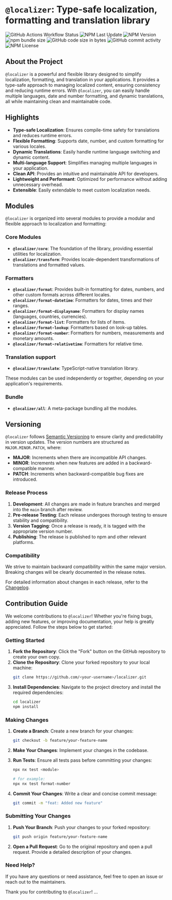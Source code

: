 # `@localizer`: Type-safe localization, formatting and translation library

![GitHub Actions Workflow Status](https://img.shields.io/github/actions/workflow/status/124c4a/localizer/ci-main.yml)
![NPM Last Update](https://img.shields.io/npm/last-update/%40localizer%2Fall)
![NPM Version](https://img.shields.io/npm/v/%40localizer%2Fall)
![npm bundle size](https://img.shields.io/bundlephobia/min/%40localizer%2Fall)
![GitHub code size in bytes](https://img.shields.io/github/languages/code-size/124c4a/localizer)
![GitHub commit activity](https://img.shields.io/github/commit-activity/w/124c4a/localizer)
![NPM License](https://img.shields.io/npm/l/%40localizer%2Fall)

## About the Project

`@localizer` is a powerful and flexible library designed to simplify localization, formatting, and translation in your applications. It provides a type-safe approach to managing localized content, ensuring consistency and reducing runtime errors. With `@localizer`, you can easily handle multiple languages, date and number formatting, and dynamic translations, all while maintaining clean and maintainable code.

## Highlights

- **Type-safe Localization**: Ensures compile-time safety for translations and reduces runtime errors.
- **Flexible Formatting**: Supports date, number, and custom formatting for various locales.
- **Dynamic Translations**: Easily handle runtime language switching and dynamic content.
- **Multi-language Support**: Simplifies managing multiple languages in your application.
- **Clean API**: Provides an intuitive and maintainable API for developers.
- **Lightweight and Performant**: Optimized for performance without adding unnecessary overhead.
- **Extensible**: Easily extendable to meet custom localization needs.

## Modules

`@localizer` is organized into several modules to provide a modular and flexible approach to localization and formatting:

### Core Modules

- **`@localizer/core`**: The foundation of the library, providing essential utilities for localization.
- **`@localizer/transform`**: Provides locale-dependent transformations of translations and formatted values.

### Formatters

- **`@localizer/format`**: Provides built-in formatting for dates, numbers, and other custom formats across different locales.
- **`@localizer/format-datetime`**: Formatters for dates, times and their ranges.
- **`@localizer/format-displayname`**: Formatters for display names (languages, countries, currencies).
- **`@localizer/format-list`**: Formatters for lists of items.
- **`@localizer/format-lookup`**: Formatters based on look-up tables.
- **`@localizer/format-number`**: Formatters for numbers, measurements and monetary amounts.
- **`@localizer/format-relativetime`**: Formatters for relative time.

### Translation support

- **`@localizer/translate`**: TypeScript-native translation library.

These modules can be used independently or together, depending on your application's requirements.

### Bundle

- **`@localizer/all`**: A meta-package bundling all the modules.

## Versioning

`@localizer` follows [Semantic Versioning](https://semver.org/) to ensure clarity and predictability in version updates. The version numbers are structured as `MAJOR.MINOR.PATCH`, where:

- **MAJOR**: Increments when there are incompatible API changes.
- **MINOR**: Increments when new features are added in a backward-compatible manner.
- **PATCH**: Increments when backward-compatible bug fixes are introduced.

### Release Process

1. **Development**: All changes are made in feature branches and merged into the `main` branch after review.
2. **Pre-release Testing**: Each release undergoes thorough testing to ensure stability and compatibility.
3. **Version Tagging**: Once a release is ready, it is tagged with the appropriate version number.
4. **Publishing**: The release is published to npm and other relevant platforms.

### Compatibility

We strive to maintain backward compatibility within the same major version. Breaking changes will be clearly documented in the release notes.

For detailed information about changes in each release, refer to the [Changelog](CHANGELOG.md).

## Contribution Guide

We welcome contributions to `@localizer`! Whether you're fixing bugs, adding new features, or improving documentation, your help is greatly appreciated. Follow the steps below to get started:

### Getting Started

1. **Fork the Repository**: Click the "Fork" button on the GitHub repository to create your own copy.
2. **Clone the Repository**: Clone your forked repository to your local machine:
   ```bash
   git clone https://github.com/<your-username>/localizer.git
   ```
3. **Install Dependencies**: Navigate to the project directory and install the required dependencies:
   ```bash
   cd localizer
   npm install
   ```

### Making Changes

1. **Create a Branch**: Create a new branch for your changes:
   ```bash
   git checkout -b feature/your-feature-name
   ```
2. **Make Your Changes**: Implement your changes in the codebase.
3. **Run Tests**: Ensure all tests pass before committing your changes:

   ```bash
   npx nx test <module>

   # for example:
   npx nx test format-number
   ```

4. **Commit Your Changes**: Write a clear and concise commit message:
   ```bash
   git commit -m "feat: Added new feature"
   ```

### Submitting Your Changes

1. **Push Your Branch**: Push your changes to your forked repository:
   ```bash
   git push origin feature/your-feature-name
   ```
2. **Open a Pull Request**: Go to the original repository and open a pull request. Provide a detailed description of your changes.

### Need Help?

If you have any questions or need assistance, feel free to open an issue or reach out to the maintainers.

Thank you for contributing to `@localizer`!
...
